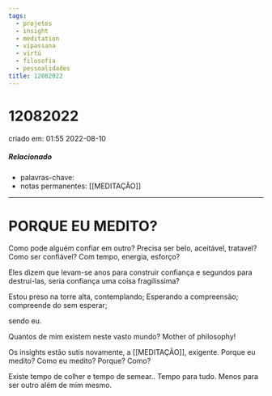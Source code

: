 ```yaml
---
tags:
  - projetos
  - insight
  - meditation
  - vipassana
  - virtú
  - filosofia
  - pessoalidades
title: 12082022
---
```


# 12082022

criado em: 01:55 2022-08-10

##### Relacionado

- palavras-chave: 
- notas permanentes: [[MEDITAÇÃO]]

---

# PORQUE EU MEDITO?

Como pode alguém confiar em outro? Precisa ser belo, aceitável, tratavel? Como ser confiável? Com tempo, energia, esforço?

Eles dizem que levam-se anos para construir confiança e segundos para destrui-las, seria confiança uma coisa fragilissima?

Estou preso na torre alta, contemplando; Esperando a compreensão; compreende do sem esperar;

sendo eu.

Quantos de mim existem neste vasto mundo? Mother of philosophy!

Os insights estão sutis novamente, a [[MEDITAÇÃO]], exigente. Porque eu medito? Como eu medito? Porque? Como?

Existe tempo de colher e tempo de semear.. Tempo para tudo. Menos para ser outro além de mim mesmo.
